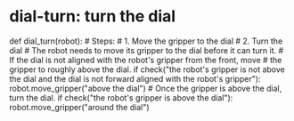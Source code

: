 # dial-turn: turn the dial
def dial_turn(robot):
    # Steps:
    #  1. Move the gripper to the dial
    #  2. Turn the dial
    # The robot needs to move its gripper to the dial before it can turn it.
    # If the dial is not aligned with the robot's gripper from the front, move
    # the gripper to roughly above the dial.
    if check("the robot's gripper is not above the dial and the dial is not forward aligned with the robot's gripper"):
        robot.move_gripper("above the dial")
    # Once the gripper is above the dial, turn the dial.
    if check("the robot's gripper is above the dial"):
        robot.move_gripper("around the dial")